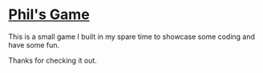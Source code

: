 # [Phil's Game](philsgame.netlify.app)

This is a small game I built in my spare time to showcase some coding and have some fun.

Thanks for checking it out.
